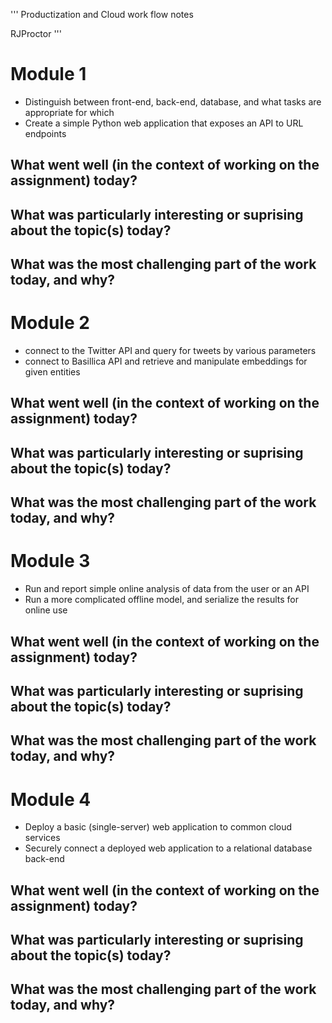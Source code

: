 '''
Productization and Cloud
work flow notes

RJProctor
'''

# Module 1
*   Distinguish between front-end, back-end, database, and what tasks are
  appropriate for which
*   Create a simple Python web application that exposes an API to URL endpoints

## What went well (in the context of working on the assignment) today?


## What was particularly interesting or suprising about the topic(s) today?


## What was the most challenging part of the work today, and why?


# Module 2
*   connect to the Twitter API and query for tweets by various parameters
*   connect to Basillica API and retrieve and manipulate embeddings for given entities


## What went well (in the context of working on the assignment) today?


## What was particularly interesting or suprising about the topic(s) today?


## What was the most challenging part of the work today, and why?


# Module 3
*   Run and report simple online analysis of data from the user or an API
*   Run a more complicated offline model, and serialize the results for online use

## What went well (in the context of working on the assignment) today?


## What was particularly interesting or suprising about the topic(s) today?


## What was the most challenging part of the work today, and why?


# Module 4
*   Deploy a basic (single-server) web application to common cloud services
*   Securely connect a deployed web application to a relational database back-end


## What went well (in the context of working on the assignment) today?


## What was particularly interesting or suprising about the topic(s) today?


## What was the most challenging part of the work today, and why?